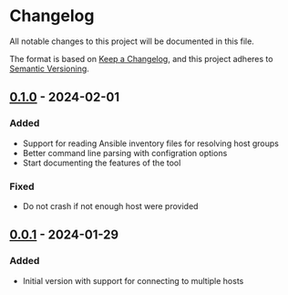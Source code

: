 # Changelog

All notable changes to this project will be documented in this file.

The format is based on [Keep a Changelog](https://keepachangelog.com/en/1.0.0/),
and this project adheres to [Semantic Versioning](https://semver.org/spec/v2.0.0.html).

## [0.1.0](https://github.com/flying7eleven/scitsifreine/releases/tag/0.1.0) - 2024-02-01

### Added

- Support for reading Ansible inventory files for resolving host groups
- Better command line parsing with configration options
- Start documenting the features of the tool

### Fixed

- Do not crash if not enough host were provided

## [0.0.1](https://github.com/flying7eleven/scitsifreine/releases/tag/0.0.1) - 2024-01-29

### Added

- Initial version with support for connecting to multiple hosts